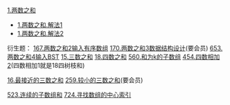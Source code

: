 

[1.两数之和](https://leetcode-cn.com/problems/two-sum/)
- [1.两数之和.解法1](https://leetcode-cn.com/submissions/detail/19501050/)
- [1.两数之和.解法2](https://leetcode-cn.com/submissions/detail/19501279/)

衍生题：
[167.两数之和2输入有序数组](https://leetcode-cn.com/problems/two-sum-ii-input-array-is-sorted/)
[170.两数之和3数据结构设计](https://leetcode-cn.com/problems/two-sum-iii-data-structure-design/)(要会员)
[653.两数之和4输入BST](https://leetcode-cn.com/problems/two-sum-iv-input-is-a-bst/)
[15.三数之和](https://leetcode-cn.com/problems/3sum/)
[18.四数之和](https://leetcode-cn.com/problems/4sum/)
[560.和为k的子数组](https://leetcode-cn.com/problems/subarray-sum-equals-k/)
[454.四数相加2](https://leetcode-cn.com/problems/4sum-ii/)(四数相加1就是18四树枝和)

[16.最接近的三数之和](https://leetcode-cn.com/problems/3sum-closest/)
[259.较小的三数之和](https://leetcode-cn.com/problems/3sum-smaller/)(要会员)

[523.连续的子数组和](https://leetcode-cn.com/problems/continuous-subarray-sum/)
[724.寻找数组的中心索引](https://leetcode-cn.com/problems/find-pivot-index/)
